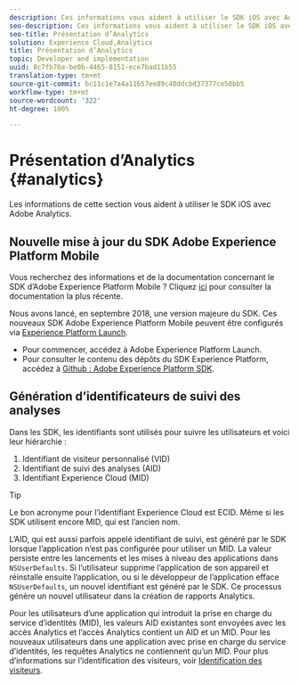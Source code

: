 ```yaml
---
description: Ces informations vous aident à utiliser le SDK iOS avec Adobe Analytics.
seo-description: Ces informations vous aident à utiliser le SDK iOS avec Adobe Analytics.
seo-title: Présentation d’Analytics
solution: Experience Cloud,Analytics
title: Présentation d’Analytics
topic: Developer and implementation
uuid: 8c7fb76a-be0b-4465-8151-ece7bad11b55
translation-type: tm+mt
source-git-commit: bc11c1e7a4a11657ee89c40ddcbd37377ce50bb5
workflow-type: tm+mt
source-wordcount: '322'
ht-degree: 100%

---
```



# Présentation d’Analytics {#analytics}

Les informations de cette section vous aident à utiliser le SDK iOS avec Adobe Analytics.

## Nouvelle mise à jour du SDK Adobe Experience Platform Mobile

Vous recherchez des informations et de la documentation concernant le SDK d’Adobe Experience Platform Mobile ? Cliquez [ici](https://aep-sdks.gitbook.io/docs/) pour consulter la documentation la plus récente.

Nous avons lancé, en septembre 2018, une version majeure du SDK. Ces nouveaux SDK Adobe Experience Platform Mobile peuvent être configurés via [Experience Platform Launch](https://www.adobe.com/fr/experience-platform/launch.html).

* Pour commencer, accédez à Adobe Experience Platform Launch.
* Pour consulter le contenu des dépôts du SDK Experience Platform, accédez à [Github : Adobe Experience Platform SDK](https://github.com/Adobe-Marketing-Cloud/acp-sdks).

## Génération d’identificateurs de suivi des analyses

Dans les SDK, les identifiants sont utilisés pour suivre les utilisateurs et voici leur hiérarchie :

1. Identifiant de visiteur personnalisé (VID)
1. Identifiant de suivi des analyses (AID)
1. Identifiant Experience Cloud (MID)

>[!TIP]
>
>Le bon acronyme pour l’identifiant Experience Cloud est ECID. Même si les SDK utilisent encore MID, qui est l’ancien nom.

L’AID, qui est aussi parfois appelé identifiant de suivi, est généré par le SDK lorsque l’application n’est pas configurée pour utiliser un MID. La valeur persiste entre les lancements et les mises à niveau des applications dans `NSUserDefaults`. Si l’utilisateur supprime l’application de son appareil et réinstalle ensuite l’application, ou si le développeur de l’application efface `NSUserDefaults`, un nouvel identifiant est généré par le SDK. Ce processus génère un nouvel utilisateur dans la création de rapports Analytics.

Pour les utilisateurs d’une application qui introduit la prise en charge du service d’identités (MID), les valeurs AID existantes sont envoyées avec les accès Analytics et l’accès Analytics contient un AID et un MID. Pour les nouveaux utilisateurs dans une application avec prise en charge du service d’identités, les requêtes Analytics ne contiennent qu’un MID. Pour plus d’informations sur l’identification des visiteurs, voir [Identification des visiteurs](https://docs.adobe.com/content/help/fr-FR/analytics/export/analytics-data-feed/data-feed-contents/datafeeds-visid.html).
